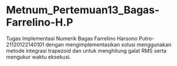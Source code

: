 # Metnum_Pertemuan13_Bagas-Farrelino-H.P
Tugas Implementasi Numerik Bagas Farrelino Harsono Putro-21120122140101 dengan mengimplementasikan solusi menggunakan metode integrasi trapezoid dan untuk menghitung galat RMS serta mengukur waktu eksekusi.
